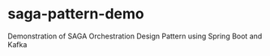 # saga-pattern-demo

Demonstration of SAGA Orchestration Design Pattern using Spring Boot and Kafka
